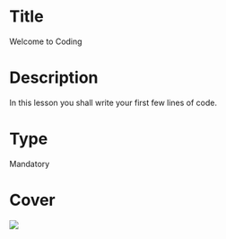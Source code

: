 # Title
Welcome to Coding

# Description
In this lesson you shall write your first few lines of code.

# Type
Mandatory

# Cover
![](img/lesson-cover.png)
